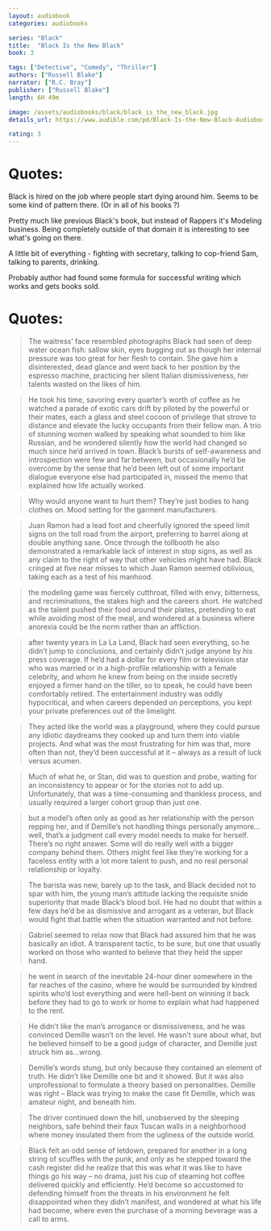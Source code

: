 ```yaml
---
layout: audiobook
categories: audiobooks

series: "Black"
title:  "Black Is the New Black"
book: 3

tags: ["Detective", "Comedy", "Thriller"]
authors: ["Russell Blake"]
narrator: ["R.C. Bray"]
publisher: ["Russell Blake"]
length: 6H 49m

image: /assets/audiobooks/black/black_is_the_new_black.jpg
details_url: https://www.audible.com/pd/Black-Is-the-New-Black-Audiobook/B00LZWM7CG

rating: 3
---
```


# Quotes:

Black is hired on the job where people start dying around him. Seems to be some kind of pattern there. (Or in all of his books ?)

Pretty much like previous Black's book, but instead of Rappers it's Modeling business. Being completely outside of that domain it is interesting to see what's going on there.

A little bit of everything - fighting with secretary, talking to cop-friend Sam, talking to parents, drinking.

Probably author had found some formula for successful writing which works and gets books sold.

# Quotes:

> The waitress’ face resembled photographs Black had seen of deep water ocean fish: sallow skin, eyes bugging out as though her internal pressure was too great for her flesh to contain. She gave him a disinterested, dead glance and went back to her position by the espresso machine, practicing her silent Italian dismissiveness, her talents wasted on the likes of him.

> He took his time, savoring every quarter’s worth of coffee as he watched a parade of exotic cars drift by piloted by the powerful or their mates, each a glass and steel cocoon of privilege that strove to distance and elevate the lucky occupants from their fellow man. A trio of stunning women walked by speaking what sounded to him like Russian, and he wondered silently how the world had changed so much since he’d arrived in town. Black’s bursts of self-awareness and introspection were few and far between, but occasionally he’d be overcome by the sense that he’d been left out of some important dialogue everyone else had participated in, missed the memo that explained how life actually worked.

> Why would anyone want to hurt them? They’re just bodies to hang clothes on. Mood setting for the garment manufacturers.

> Juan Ramon had a lead foot and cheerfully ignored the speed limit signs on the toll road from the airport, preferring to barrel along at double anything sane. Once through the tollbooth he also demonstrated a remarkable lack of interest in stop signs, as well as any claim to the right of way that other vehicles might have had. Black cringed at five near misses to which Juan Ramon seemed oblivious, taking each as a test of his manhood.

> the modeling game was fiercely cutthroat, filled with envy, bitterness, and recriminations, the stakes high and the careers short. He watched as the talent pushed their food around their plates, pretending to eat while avoiding most of the meal, and wondered at a business where anorexia could be the norm rather than an affliction.

> after twenty years in La La Land, Black had seen everything, so he didn’t jump to conclusions, and certainly didn’t judge anyone by his press coverage. If he’d had a dollar for every film or television star who was married or in a high-profile relationship with a female celebrity, and whom he knew from being on the inside secretly enjoyed a firmer hand on the tiller, so to speak, he could have been comfortably retired. The entertainment industry was oddly hypocritical, and when careers depended on perceptions, you kept your private preferences out of the limelight.

> They acted like the world was a playground, where they could pursue any idiotic daydreams they cooked up and turn them into viable projects. And what was the most frustrating for him was that, more often than not, they’d been successful at it – always as a result of luck versus acumen.

> Much of what he, or Stan, did was to question and probe, waiting for an inconsistency to appear or for the stories not to add up. Unfortunately, that was a time-consuming and thankless process, and usually required a larger cohort group than just one.

> but a model’s often only as good as her relationship with the person repping her, and if Demille’s not handling things personally anymore…well, that’s a judgment call every model needs to make for herself. There’s no right answer. Some will do really well with a bigger company behind them. Others might feel like they’re working for a faceless entity with a lot more talent to push, and no real personal relationship or loyalty.

> The barista was new, barely up to the task, and Black decided not to spar with him, the young man’s attitude lacking the requisite snide superiority that made Black’s blood boil. He had no doubt that within a few days he’d be as dismissive and arrogant as a veteran, but Black would fight that battle when the situation warranted and not before.

> Gabriel seemed to relax now that Black had assured him that he was basically an idiot. A transparent tactic, to be sure, but one that usually worked on those who wanted to believe that they held the upper hand.

> he went in search of the inevitable 24-hour diner somewhere in the far reaches of the casino, where he would be surrounded by kindred spirits who’d lost everything and were hell-bent on winning it back before they had to go to work or home to explain what had happened to the rent.

> He didn’t like the man’s arrogance or dismissiveness, and he was convinced Demille wasn’t on the level. He wasn’t sure about what, but he believed himself to be a good judge of character, and Demille just struck him as…wrong.

> Demille’s words stung, but only because they contained an element of truth. He didn’t like Demille one bit and it showed. But it was also unprofessional to formulate a theory based on personalities. Demille was right – Black was trying to make the case fit Demille, which was amateur night, and beneath him.

> The driver continued down the hill, unobserved by the sleeping neighbors, safe behind their faux Tuscan walls in a neighborhood where money insulated them from the ugliness of the outside world.

> Black felt an odd sense of letdown, prepared for another in a long string of scuffles with the punk, and only as he stepped toward the cash register did he realize that this was what it was like to have things go his way – no drama, just his cup of steaming hot coffee delivered quickly and efficiently. He’d become so accustomed to defending himself from the threats in his environment he felt disappointed when they didn’t manifest, and wondered at what his life had become, where even the purchase of a morning beverage was a call to arms.